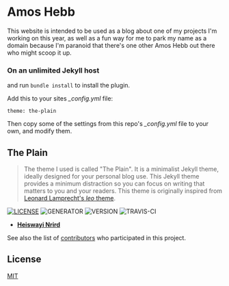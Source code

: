# Amos Hebb

This website is intended to be used as a blog about one of my projects I'm working on this year, as well as a fun way for me to park my name as a domain because I'm paranoid that there's one other Amos Hebb out there who might scoop it up.

### On an unlimited Jekyll host

and run `bundle install` to install the plugin.

Add this to your sites *_config.yml* file:

	theme: the-plain

Then copy some of the settings from this repo's *_config.yml* file to your own, and modify them.

## The Plain

> The theme I used is called "The Plain". It is a minimalist Jekyll theme, ideally designed for your personal blog use. This Jekyll theme provides a minimum distraction so you can focus on writing that matters to you and your readers. This theme is originally inspired from [Leonard Lamprecht's _leo_ theme](https://github.com/leo/leo.github.io).

[![LICENSE](https://img.shields.io/badge/license-MIT-blue.svg)](LICENSE) ![GENERATOR](https://img.shields.io/badge/made_with-jekyll-blue.svg) ![VERSION](https://img.shields.io/badge/current_version-4.0-green.svg) ![TRAVIS-CI](https://travis-ci.org/heiswayi/the-plain.svg?branch=master)


- [**Heiswayi Nrird**](https://heiswayi.nrird.com)

See also the list of [contributors](https://github.com/heiswayi/the-plain/graphs/contributors) who participated in this project.

## License

[MIT](LICENSE)
